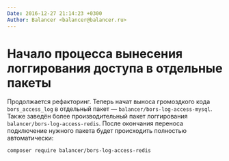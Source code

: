 ```yaml
---
Date: 2016-12-27 21:14:23 +0300
Author: Balancer <balancer@balancer.ru>
---
```


# Начало процесса вынесения логгирования доступа в отдельные пакеты

Продолжается рефакторинг. Теперь начат выноса громоздкого кода
`bors_access_log` в отдельный пакет — `balancer/bors-log-access-mysql`.
Также заведён более производительный пакет логгирования
`balancer/bors-log-access-redis`. После окончания переноса подключение
нужного пакета будет происходить полностью автоматически:

```bash
composer require balancer/bors-log-access-redis
```
